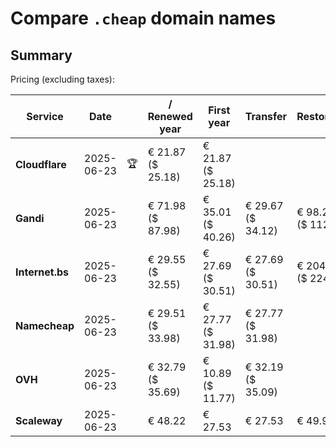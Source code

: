 # Compare `.cheap` domain names

## Summary

Pricing (excluding taxes):

| Service | Date |  | / Renewed year | First year | Transfer | Restoration |
|--|--|--|--|--|--|--|
| **Cloudflare** | 2025-06-23 | 🏆 | € 21.87<br>($ 25.18) | € 21.87<br>($ 25.18) |  |  |
| **Gandi** | 2025-06-23 |  | € 71.98<br>($ 87.98) | € 35.01<br>($ 40.26) | € 29.67<br>($ 34.12) | € 98.23<br>($ 112.96) |
| **Internet.bs** | 2025-06-23 |  | € 29.55<br>($ 32.55) | € 27.69<br>($ 30.51) | € 27.69<br>($ 30.51) | € 204.05<br>($ 224.75) |
| **Namecheap** | 2025-06-23 |  | € 29.51<br>($ 33.98) | € 27.77<br>($ 31.98) | € 27.77<br>($ 31.98) |  |
| **OVH** | 2025-06-23 |  | € 32.79<br>($ 35.69) | € 10.89<br>($ 11.77) | € 32.19<br>($ 35.09) |  |
| **Scaleway** | 2025-06-23 |  | € 48.22 | € 27.53 | € 27.53 | € 49.99 |
